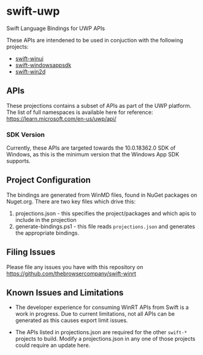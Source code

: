 # swift-uwp
Swift Language Bindings for UWP APIs

These APIs are intendened to be used in conjuction with the following projects:
- [swift-winui](https://github.com/thebrowsercompany/swift-winui)
- [swift-windowsappsdk](https://github.com/thebrowsercompany/swift-windowsappsdk)
- [swift-win2d](https://github.com/thebrowsercompany/swift-win2d)

## APIs
These projections contains a subset of APIs as part of the UWP platform. The list of full namespaces is available here for reference: https://learn.microsoft.com/en-us/uwp/api/

### SDK Version
Currently, these APIs are targeted towards the 10.0.18362.0 SDK of Windows, as this is the minimum version that the Windows App SDK supports.

## Project Configuration
The bindings are generated from WinMD files, found in NuGet packages on Nuget.org. There are two key files which drive this:
1. projections.json - this specifies the project/packages and which apis to include in the projection
2. generate-bindings.ps1 - this file reads `projections.json` and generates the appropriate bindings.

## Filing Issues

Please file any issues you have with this repository on https://github.com/thebrowsercompany/swift-winrt

## Known Issues and Limitations
- The developer experience for consuming WinRT APIs from Swift is a work in progress. Due to current limitations, not all APIs can be generated as this causes export limit issues.

- The APIs listed in projections.json are required for the other `swift-*` projects to build. Modify a projections.json in any one of those projects could require an update here.
